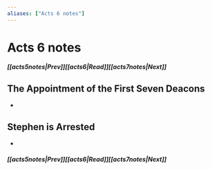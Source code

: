```yaml
---
aliases: ["Acts 6 notes"]
---
```

# Acts 6 notes
##### <span class=arrow-left></span>[[acts5notes|Prev]]<span class=navigation-separator></span>[[acts6|Read]]<span class=navigation-separator></span>[[acts7notes|Next]]<span class=arrow-right></span>
## The Appointment of the First Seven Deacons
- 
## Stephen is Arrested
- 
##### <span class=arrow-left></span>[[acts5notes|Prev]]<span class=navigation-separator></span>[[acts6|Read]]<span class=navigation-separator></span>[[acts7notes|Next]]<span class=arrow-right></span>